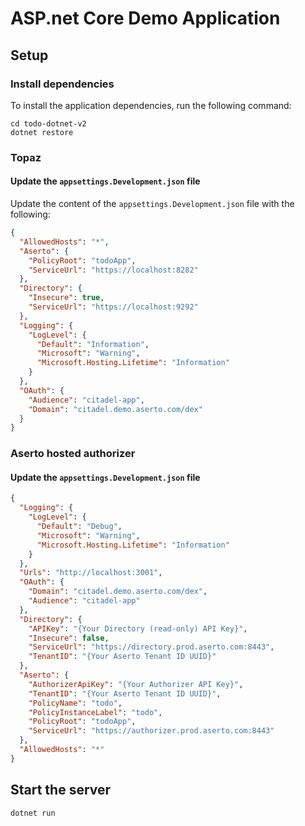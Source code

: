 # ASP.net Core Demo Application

## Setup

### Install dependencies
To install the application dependencies, run the following command:
```
cd todo-dotnet-v2
dotnet restore
```

### Topaz
#### Update the `appsettings.Development.json` file
Update the content of the `appsettings.Development.json` file with the following:
```json
{
  "AllowedHosts": "*",
  "Aserto": {
    "PolicyRoot": "todoApp",
    "ServiceUrl": "https://localhost:8282"
  },
  "Directory": {
    "Insecure": true,
    "ServiceUrl": "https://localhost:9292"
  },
  "Logging": {
    "LogLevel": {
      "Default": "Information",
      "Microsoft": "Warning",
      "Microsoft.Hosting.Lifetime": "Information"
    }
  },
  "OAuth": {
    "Audience": "citadel-app",
    "Domain": "citadel.demo.aserto.com/dex"
  }
}
```
### Aserto hosted authorizer
#### Update the `appsettings.Development.json` file
```json
{
  "Logging": {
    "LogLevel": {
      "Default": "Debug",
      "Microsoft": "Warning",
      "Microsoft.Hosting.Lifetime": "Information"
    }
  },
  "Urls": "http://localhost:3001",
  "OAuth": {
    "Domain": "citadel.demo.aserto.com/dex",
    "Audience": "citadel-app"
  },
  "Directory": {
    "APIKey": "{Your Directory (read-only) API Key}",
    "Insecure": false,
    "ServiceUrl": "https://directory.prod.aserto.com:8443",
    "TenantID": "{Your Aserto Tenant ID UUID}"
  },
  "Aserto": {
    "AuthorizerApiKey": "{Your Authorizer API Key}",
    "TenantID": "{Your Aserto Tenant ID UUID}",
    "PolicyName": "todo",
    "PolicyInstanceLabel": "todo",
    "PolicyRoot": "todoApp",
    "ServiceUrl": "https://authorizer.prod.aserto.com:8443"
  },
  "AllowedHosts": "*"
}
```

## Start the server
```
dotnet run
```
